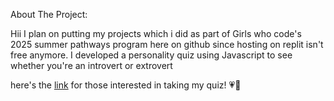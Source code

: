 About The Project:

Hii I plan on putting my projects which i did as part of Girls who code's 2025 summer pathways program here on github since hosting on replit isn't free anymore. 
I developed a personality quiz using Javascript to see whether you're an introvert or extrovert

here's the [link](https://yukiiilove123.github.io/PersonalityQuiz_GWC/) for those interested in taking my quiz! 💗🫶
